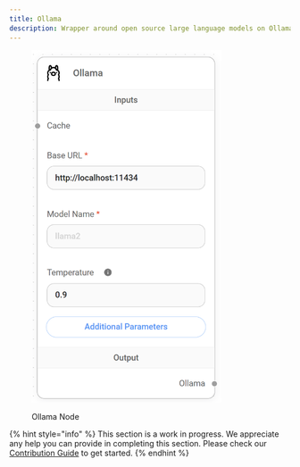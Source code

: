 ```yaml
---
title: Ollama
description: Wrapper around open source large language models on Ollama.
---
```



<figure><img src="/assets/image (6) (1) (1) (1) (1) (2).png" alt="" width="340"><figcaption><p>Ollama Node</p></figcaption></figure>

{% hint style="info" %}
This section is a work in progress. We appreciate any help you can provide in completing this section. Please check our [Contribution Guide](broken-reference) to get started.
{% endhint %}
